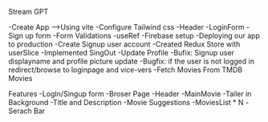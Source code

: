 Stream GPT

-Create App -->Using vite 
-Configure Tailwind css 
-Header
-LoginForm
-Sign up form
-Form Validations
-useRef
-Firebase setup
-Deploying our app to production
-Create Signup user account
-Created Redux Store with userSlice
-Implemented SingOut 
-Update Profile
-Bufix: Signup user displayname and profile picture update
-Bugfix: if the user is not logged in redirect/browse to loginpage and vice-vers
-Fetch Movies From TMDB Movies

Features
-LogIn/Singup form
-Broser Page
-Header
-MainMovie
    -Tailer in Background
    -Title and Description
    -Movie Suggestions
    -MoviesList * N
    -Serach Bar
    